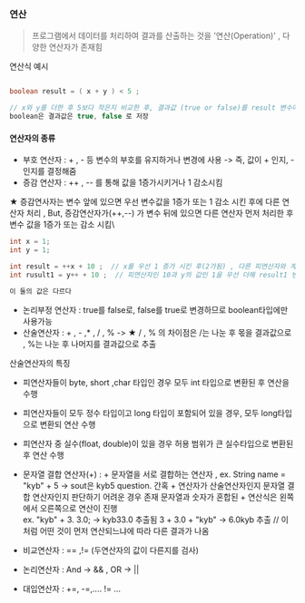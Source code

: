 ### 연산
> 프로그램에서 데이터를 처리하여 결과를 산출하는 것을 '연산(Operation)' , 다양한 연산자가 존재힘

연산식 예시
```java

boolean result = ( x + y ) < 5 ; 

// x와 y를 더한 후 5보다 작은지 비교한 후, 결과값 (true or false)를 result 변수에 저장!
boolean은 결과값은 true, false 로 저장
```

#### 연산자의 종류

- 부호 연산자 : + , - 등 변수의 부호를 유지하거나 변경에 사용 -> 즉, 값이 + 인지, - 인지를 결정해줌
- 증감 연산자 : ++ , -- 를 통해 값을 1증가시키거나 1 감소시킴

★ 증감연사자는 변수 앞에 있으면 우선 변수값을 1증가 또는 1 감소 시킨 후에 다른 연산자 처리 , 
But, 증감연산자가(++,--) 가 변수 뒤에 있으면 다른 연산자 먼저 처리한 후 변수 값을 1증가 또는 감소 시킴\

```java
int x = 1;
int y = 1; 

int result = ++x + 10 ;  // x를 우선 1 증가 시킨 후(2가됨) , 다른 피연산자와 계산함으로 result 값은 12 
int rusult1 = y++ + 10 ;  // 피연산자인 10과 y의 값인 1을 우선 더해 result1 변수에 넣어 값은 11이 된 후 y의 값을 증가시킨다 y -> 2 

이 둘의 값은 다르다 
```

- 논리부정 연산자 : true를 false로, false를 true로 변경하므로 boolean타입에만 사용가능 
- 산술연산자 : + , - ,* , / , %  -> ★ / , % 의 차이점은 /는 나눈 후 몫을 결과값으로 , %는 나눈 후 나머지를 결과값으로 추출  

산술연산자의 특징
- 피연산자들이 byte, short ,char 타입인 경우 모두 int 타입으로 변환된 후 연산을 수행 
- 피연산자들이 모두 정수 타입이고 long 타입이 포함되어 있을 경우, 모두 long타입으로 변환되 연산 수행 
- 피연산자 중 실수(float, double)이 있을 경우 허용 범위가 큰 실수타입으로 변환된 후 연산 수행 

- 문자열 결합 연산자(+) : + 문자열을 서로 결합하는 연산자 , ex. String name = "kyb" + 5   -> sout은 kyb5 
question. 간혹 + 연산자가 산술연산자인지 문자열 결합 연산자인지 판단하기 어려운 경우 존재 
문자열과 숫자가 혼합된 + 연산식은 왼쪽에서 오른쪽으로 연산이 진행  
ex. "kyb" + 3. 3.0; -> kyb33.0 추출됨
     3 + 3.0 + "kyb" -> 6.0kyb  추출      // 이처럼 어떤 것이 먼저 연산되느냐에 따라 다른 결과가 나옴 
     
- 비교연산자 : == ,!= (두연산자의 값이 다른지를 검사)
- 논리연산자 : And -> &&  , OR -> ||  
- 대입연산자 : +=, -=,.... != ...
    

